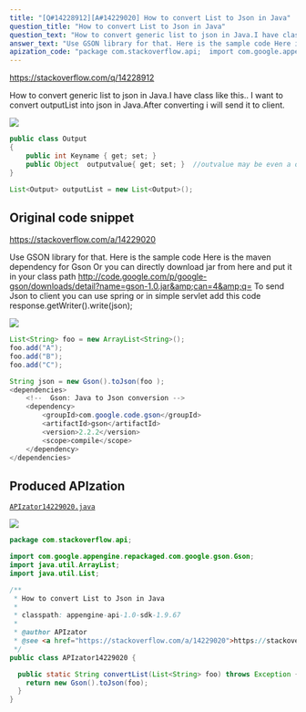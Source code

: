 ```yaml
---
title: "[Q#14228912][A#14229020] How to convert List to Json in Java"
question_title: "How to convert List to Json in Java"
question_text: "How to convert generic list to json in Java.I have class like this.. I want to convert outputList  into json in Java.After converting i will send it to client."
answer_text: "Use GSON library for that. Here is the sample code Here is the maven dependency for Gson Or you can directly download jar from here and put it in your class path http://code.google.com/p/google-gson/downloads/detail?name=gson-1.0.jar&can=4&q= To send Json to client you can use spring or in simple servlet add this code response.getWriter().write(json);"
apization_code: "package com.stackoverflow.api;  import com.google.appengine.repackaged.com.google.gson.Gson; import java.util.ArrayList; import java.util.List;  /**  * How to convert List to Json in Java  *  * classpath: appengine-api-1.0-sdk-1.9.67  *  * @author APIzator  * @see <a href=\"https://stackoverflow.com/a/14229020\">https://stackoverflow.com/a/14229020</a>  */ public class APIzator14229020 {    public static String convertList(List<String> foo) throws Exception {     return new Gson().toJson(foo);   } }"
---
```


https://stackoverflow.com/q/14228912

How to convert generic list to json in Java.I have class like this..
I want to convert outputList  into json in Java.After converting i will send it to client.


<div class="code-logo"><img src="/stackoverflow.png" /></div>

```java
public class Output
{
    public int Keyname { get; set; }
    public Object  outputvalue{ get; set; }  //outvalue may be even a object collection
}

List<Output> outputList = new List<Output>();
```


## Original code snippet

https://stackoverflow.com/a/14229020

Use GSON library for that. Here is the sample code
Here is the maven dependency for Gson
Or you can directly download jar from here and put it in your class path
http://code.google.com/p/google-gson/downloads/detail?name=gson-1.0.jar&amp;can=4&amp;q=
To send Json to client you can use spring or in simple servlet add this code
response.getWriter().write(json);

<div class="code-logo"><img src="/stackoverflow.png" /></div>

```java
List<String> foo = new ArrayList<String>();
foo.add("A");
foo.add("B");
foo.add("C");

String json = new Gson().toJson(foo );
<dependencies>
    <!--  Gson: Java to Json conversion -->
    <dependency>
        <groupId>com.google.code.gson</groupId>
        <artifactId>gson</artifactId>
        <version>2.2.2</version>
        <scope>compile</scope>
    </dependency>
</dependencies>
```

## Produced APIzation

[`APIzator14229020.java`](https://github.com/pasqualesalza/apization-temp-data/raw/master/search/APIzator14229020.java)

<div class="code-logo"><img src="/apizator.png" /></div>

```java
package com.stackoverflow.api;

import com.google.appengine.repackaged.com.google.gson.Gson;
import java.util.ArrayList;
import java.util.List;

/**
 * How to convert List to Json in Java
 *
 * classpath: appengine-api-1.0-sdk-1.9.67
 *
 * @author APIzator
 * @see <a href="https://stackoverflow.com/a/14229020">https://stackoverflow.com/a/14229020</a>
 */
public class APIzator14229020 {

  public static String convertList(List<String> foo) throws Exception {
    return new Gson().toJson(foo);
  }
}

```